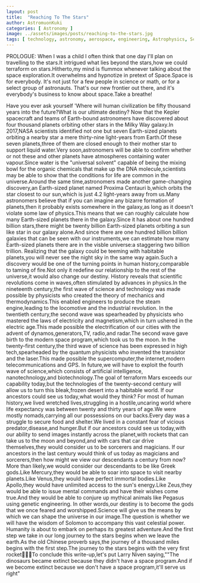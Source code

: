 ```yaml
---
layout: post
title:  "Reaching To The Stars"
author: AstromuonKuki
categories: [ Astronomy ]
image: ../assets/images/posts/reaching-to-the-stars.jpg
tags: [ technology, astronomy, aerospace, engineering, Astrophysics, Science, space ]
---
```

PROLOGUE:
When I was a child I often think that one day I'll plan on travelling to the stars.It intrigued what lies beyond the stars,how we could terraform on stars.Hitherto,my mind is flummox whenever talking about the space exploration.It overwhelms and hypnotize in pretext of Space.Space is for everybody. It's not just for a few people in science or math, or for a select group of astronauts. That's our new frontier out there, and it's everybody's business to know about space.Take a breathe!

Have you ever ask yourself 'Where will human civilization be fifty thousand years into the future?What is our ultimate destiny?
Now that the Kepler spacecraft and teams of Earth-bound astronomers have discovered about four thousand planets orbiting other stars in the Milky Way galaxy.In 2017,NASA scientists identified not one but seven Earth-sized planets orbiting a nearby star a mere thirty-nine light-years from Earth.Of these seven  planets,three of them are closed enough to their mother star to support liquid water.Very soon,astronomers will be able to confirm whether or not these and other planets have atmospheres containing water vapour.Since water is the "universal solvent" capable of being the mixing bowl for the organic chemicals that make up the DNA molecule,scientists may be able to show that the conditions for life are common in the universe.Around the same time,astronomers made another game-changing discovery,an Earth-sized planet named Proxima Centauri b,which orbits the star closest to our sun,which is just 4.2 light-years away from us.Many astronomers believe that if you can imagine any bizarre formation of planets,then it probably exists somewhere in the galaxy,as long as it doesn't violate some law of physics.This means that we can roughly calculate how many Earth-sized planets there in the galaxy.Since it has about one hundred billion stars,there might be twenty billion Earth-sized planets orbiting a sun like star in our galaxy alone.And since there are one hundred billion billion galaxies that can be seen with our instruments,we can estimate how many Earth-sized planets there are in the visble universe:a staggering two billion trillion.
Realizing that the galaxy could be teeming with habitable planets,you will never see the night sky in the same way again.Such a discovery would be one of the turning points in human history,comparable to taming of fire.Not only it redefine our relationship to the rest of the universe,it would also change our destiny.
History reveals that scientific revolutions come in waves,often stimulated by advances in physics.In the nineteenth century,the first wave of science and technology was made possible by physicists who created the theory of mechanics and thermodynamics.This enabled engineers to produce the steam engine,leading to the locomotive and the industrial revolution.
In the twentieth century,the second wave was spearheaded by physicists who mastered the laws of electricity and magnetism,which in turn ushered in the electric age.This made possible the electrification of our cities with the advent of dynamos,generators,TV,
radio,and radar.The second wave gave birth to the modern space program,which took us to the moon.
In the twenty-first century,the third wave of science has been expressed in high tech,spearheaded by the quantum physicists who invented the transistor and the laser.This made possible the supercomputer,the internet,modern telecommunications and GPS.
In future,we will have to exploit the fourth wave of science,which consists of artificial intelligence,
nanotechnology,and biotechnology.The goal of terraform Mars exceeds our capability today,but the technologies of the twenty-second century will allow us to turn this bleak,frozen desert into a habitable world.
If our ancestors could see us today,what would they think?
For most of human history,we lived wretched lives,struggling in a hostile,uncaring world where life expectancy was between twenty and thirty years of age.We were mostly nomads,carrying all our possessions on our backs.Every day was a struggle to secure food and shelter.We lived in a constant fear of vicious predator,disease,and hunger.But if our ancestors could see us today,with our ability to send images instantly across the planet,with rockets that can take us to the moon and beyond,and with cars that car drive themselves,they would consider us to be sorcerers and magicians.
If our ancestors in the last century would think of us today as magicians and sorcerers,then how might we view our descendants a century from now?
More than likely,we would consider our descendants to be like Greek gods.Like Mercury,they would be able to soar into space to visit nearby planets.Like Venus,they would have perfect immortal bodies.Like Apollo,they would have unlimited access to the sun's energy.Like Zeus,they would be able to issue mental commands and have their wishes come true.And they would be able to conjure up mythical animals like Pegasus using genetic engineering.
In other words,our destiny is to become the gods that we once feared and worshipped.Science will give us the means by which we can shape the universe in our image.The question is whether we will have the wisdom of Solomon to accompany this vast celestial power.
Humanity is about to embark on perhaps its greatest adventure.And the first step we take in our long journey to the stars begins when we leave the earth.As the old Chinese proverb says,the journey of a thousand miles begins with the first step.The journey to the stars begins with the very first rocket🚀🚀🚀To conclude this write-up,let's put Larry Niven saying,""The dinosaurs became extinct because they didn't have a space program.And if we become extinct because we don't have a space program,it'll serve us right"